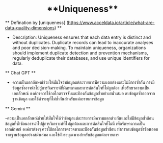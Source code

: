 <center><h1>**Uniqueness**</h1></center>  

** Defination by [uniqueness] (https://www.acceldata.io/article/what-are-data-quality-dimensions) **

- Description: Uniqueness ensures that each data entry is distinct and without duplicates. Duplicate records can lead to inaccurate analyses and poor decision-making. To maintain uniqueness, organizations should implement duplicate detection and prevention mechanisms, regularly deduplicate their databases, and use unique identifiers for data.

** Chat GPT **

- ความเป็นเอกลักษณ์ช่วยให้มั่นใจว่าข้อมูลแต่ละรายการมีความแตกต่างและไม่มีการซ้ำกัน การมีข้อมูลซ้ำอาจนำไปสู่การวิเคราะห์ที่ผิดพลาดและการตัดสินใจที่ไม่ถูกต้อง เพื่อรักษาความเป็นเอกลักษณ์ องค์กรควรใช้กลไกตรวจจับและป้องกันข้อมูลซ้ำอย่างสม่ำเสมอ ลบข้อมูลซ้ำออกจากฐานข้อมูล และใช้ตัวระบุที่ไม่ซ้ำกันสำหรับแต่ละรายการข้อมูล

** Gemini **

-ความเป็นเอกลักษณ์ช่วยให้มั่นใจได้ว่าข้อมูลแต่ละรายการมีความแตกต่างกันและไม่มีข้อมูลซ้ำซ้อน ข้อมูลที่ซ้ำซ้อนอาจนำไปสู่การวิเคราะห์ที่ไม่ถูกต้องและการตัดสินใจที่ไม่ดี เพื่อรักษาความเป็นเอกลักษณ์ องค์กรต่างๆ ควรใช้กลไกการตรวจหาและป้องกันข้อมูลซ้ำซ้อน ทำการลบข้อมูลซ้ำซ้อนออกจากฐานข้อมูลอย่างสม่ำเสมอ และใช้ตัวระบุเฉพาะสำหรับข้อมูลแต่ละรายการ
